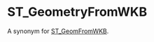 # ST_GeometryFromWKB

A synonym for [ST_GeomFromWKB](/sql-statements-structure/geographic-geometric-features/wkb/st_geomfromwkb/).